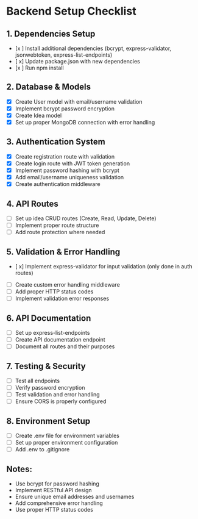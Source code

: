 # Backend Setup Checklist

## 1. Dependencies Setup

- [x ] Install additional dependencies (bcrypt, express-validator, jsonwebtoken, express-list-endpoints)
- [ x] Update package.json with new dependencies
- [x ] Run npm install

## 2. Database & Models

- [x] Create User model with email/username validation
- [x] Implement bcrypt password encryption
- [x] Create Idea model
- [x] Set up proper MongoDB connection with error handling

## 3. Authentication System

- [x] Create registration route with validation
- [x] Create login route with JWT token generation
- [x] Implement password hashing with bcrypt
- [x] Add email/username uniqueness validation
- [x] Create authentication middleware

## 4. API Routes

- [ ] Set up idea CRUD routes (Create, Read, Update, Delete)
- [ ] Implement proper route structure
- [ ] Add route protection where needed

## 5. Validation & Error Handling

- [ x] Implement express-validator for input validation (only done in auth routes)
- [ ] Create custom error handling middleware
- [ ] Add proper HTTP status codes
- [ ] Implement validation error responses

## 6. API Documentation

- [ ] Set up express-list-endpoints
- [ ] Create API documentation endpoint
- [ ] Document all routes and their purposes

## 7. Testing & Security

- [ ] Test all endpoints
- [ ] Verify password encryption
- [ ] Test validation and error handling
- [ ] Ensure CORS is properly configured

## 8. Environment Setup

- [ ] Create .env file for environment variables
- [ ] Set up proper environment configuration
- [ ] Add .env to .gitignore

## Notes:

- Use bcrypt for password hashing
- Implement RESTful API design
- Ensure unique email addresses and usernames
- Add comprehensive error handling
- Use proper HTTP status codes
